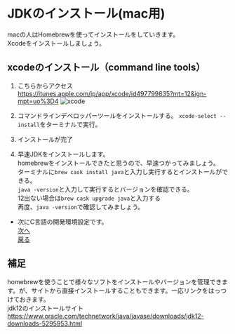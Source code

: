 # JDKのインストール(mac用)  
macの人はHomebrewを使ってインストールをしていきます。  
Xcodeをインストールしましょう。  
## xcodeのインストール（command line tools）
1. こちらからアクセス https://itunes.apple.com/jp/app/xcode/id497799835?mt=12&ign-mpt=uo%3D4
![xcode](https://github.com/Yoshiki-Yamada/ProjectMember2019/blob/master/image06.png "image06")
2. コマンドラインデベロッパーツールをインストールする。
```xcode-select --install```をターミナルで実行。
3. インストールが完了

2. 早速JDKをインストールします。  
homebrewをインストールできたと思うので、早速つかってみましょう。  
ターミナルに`brew cask install java`と入力し実行するとインストールができる。  
`java -version`と入力して実行するとバージョンを確認できる。  
12出ない場合は`brew cask upgrade java`と入力する  
再度、`java -version`で確認してみましょう。  
- 次にC言語の開発環境設定です。  
[次へ](https://github.com/Yoshiki-Yamada/ProjectMember2019/blob/master/,c-pro_install.md)  
[戻る](https://github.com/Yoshiki-Yamada/ProjectMember2019/blob/master/,intellij_idea_install.md)  

## 補足  
homebrewを使うことで様々なソフトをインストールやバージョンを管理できます。が、サイトから直接インストールすることもできます。一応リンクをはっつけておきます。   
jdk12のインストールサイト https://www.oracle.com/technetwork/java/javase/downloads/jdk12-downloads-5295953.html  
